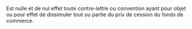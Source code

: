 Est nulle et de nul effet toute contre-lettre ou convention ayant pour objet ou pour
effet de dissimuler tout ou partie du prix de cession du fonds de commerce.